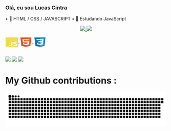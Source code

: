 ### Olá, eu sou Lucas Cintra

•⁠  ⁠🔭 HTML / CSS / JAVASCRIPT 
•⁠  ⁠🌱 Estudando JavaScript
<div align="center">
  <a href="https://github.com/lucasrvcintra">
  <img height="180em" src="https://github-readme-stats.vercel.app/api?username=lucasrvcintra&show_icons=true&theme=dark&include_all_commits=true&count_private=true"/>
  <img height="180em" src="https://github-readme-stats.vercel.app/api/top-langs/?username=lucasrvcintra&layout=compact&langs_count=7&theme=dark"/>
</div>
<div style="display: inline_block"><br>
  <img align="center" alt="Js" height="30" width="40" src="https://raw.githubusercontent.com/devicons/devicon/master/icons/javascript/javascript-plain.svg">
  <img align="center" alt="HTML" height="30" width="40" src="https://raw.githubusercontent.com/devicons/devicon/master/icons/html5/html5-original.svg">
  <img align="center" alt="CSS" height="30" width="40" src="https://raw.githubusercontent.com/devicons/devicon/master/icons/css3/css3-original.svg">
</div>
  
  ##
 
<div> 
  <a href="https://instagram.com/lucasrvcintra" target="_blank"><img src="https://img.shields.io/badge/-Instagram-%23E4405F?style=for-the-badge&logo=instagram&logoColor=white" target="_blank"></a>
  <a href = "mailto:lucasrcintra63@gmail.com"><img src="https://img.shields.io/badge/-Email-%23333?style=for-the-badge&logo=gmail&logoColor=white" target="_blank"></a>
  <a href="https://www.linkedin.com/in/lucasr-cintra/" target="_blank"><img src="https://img.shields.io/badge/-LinkedIn-%230077B5?style=for-the-badge&logo=linkedin&logoColor=white" target="_blank"></a> 
</div>


<h1>My Github contributions :</h1>
<picture>
  <source media="(prefers-color-scheme: dark)" srcset="https://raw.githubusercontent.com/lucasrvcintra/lucasrvcintra/output/github-contribution-grid-snake-dark.svg">
  <source media="(prefers-color-scheme: light)" srcset="https://raw.githubusercontent.com/lucasrvcintra/lucasrvcintra/output/github-contribution-grid-snake.svg">
  <img alt="github contribution grid snake animation" src="https://raw.githubusercontent.com/lucasrvcintra/lucasrvcintra/output/github-contribution-grid-snake.svg">
</picture>

